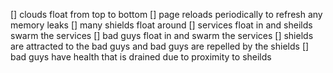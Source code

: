 [] clouds float from top to bottom
[] page reloads periodically to refresh any memory leaks
[] many shields float around
[] services float in and sheilds swarm the services
[] bad guys float in and swarm the services
[] shields are attracted to the bad guys and bad guys are repelled by the shields
[] bad guys have health that is drained due to proximity to sheilds
